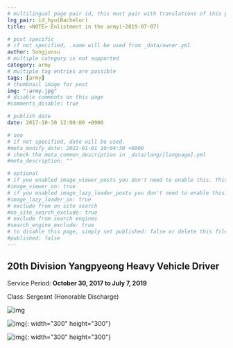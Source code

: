 ```yaml
---
# multilingual page pair id, this must pair with translations of this page. (This name must be unique)
lng_pair: id_hyu(Bachelor)
title: <NOTE> Enlistment in the army(~2019-07-07)

# post specific
# if not specified, .name will be used from _data/owner.yml
author: Songjunsu
# multiple category is not supported
category: army
# multiple tag entries are possible
tags: [army]
# thumbnail image for post
img: ":army.jpg"
# disable comments on this page
#comments_disable: true

# publish date
date: 2017-10-30 12:00:00 +0900

# seo
# if not specified, date will be used.
#meta_modify_date: 2022-01-01 10:04:30 +0900
# check the meta_common_description in _data/lang/[language].yml
#meta_description: ""

# optional
# if you enabled image_viewer_posts you don't need to enable this. This is only if image_viewer_posts = false
#image_viewer_on: true
# if you enabled image_lazy_loader_posts you don't need to enable this. This is only if image_lazy_loader_posts = false
#image_lazy_loader_on: true
# exclude from on site search
#on_site_search_exclude: true
# exclude from search engines
#search_engine_exclude: true
# to disable this page, simply set published: false or delete this file
#published: false
---
```

<!-- outline-start -->

## 20th Division Yangpyeong Heavy Vehicle Driver
Service Period: **October 30, 2017 to July 7, 2019** 

Class: Sergeant (Honorable Discharge)

![img](:army4.jpg)

![img](:army2.jpg){: width="300" height="300"}

![img](:army3.jpg){: width="300" height="300"}


